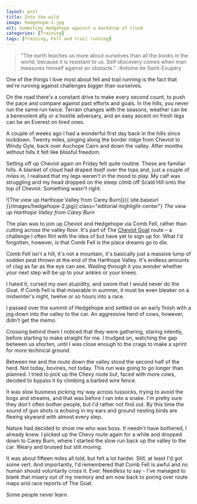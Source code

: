 ```yaml
---
layout: post
title: Into the wild
image: hedgehope-1.jpg
alt: Summiting Hedgehope against a backdrop of cloud
categories: [Training]
tags: [Training, Fell and trail running]
---
```


>"The earth teaches us more about ourselves than all the books in the world, because it is resistant to us. Self-discovery comes when man measures himself against an obstacle."
>-Antoine de Saint-Exupéry

One of the things I love most about fell and trail running is the fact that we're running against challenges bigger than ourselves. 

On the road there's a constant drive to make every second count, to push the pace and compare against past efforts and goals. In the hills, you never run the same run twice. Terrain changes with the seasons, weather can be a benevolent ally or a hostile adversary, and an easy ascent on fresh legs can be an Everest on tired ones.

A couple of weeks ago I had a wonderful first day back in the hills since lockdown. Twenty miles, pinging along the border ridge from Cheviot to Windy Gyle, back over Auchope Cairn and down the valley. After months without hills it felt like blissful freedom. 

Setting off up Cheviot again on Friday felt quite routine. These are familiar hills. A blanket of cloud had draped itself over the tops and, just a couple of miles in, I realised that my legs weren't in the mood to play. My calf was struggling and my head dropped on the steep climb off Scald Hill onto the top of Cheviot. Something wasn't right.

![The view up Harthope Valley from Carey Burn]({{ site.baseurl }}/images/hedgehope-2.jpg){:class="editorial-highlight-center"} *The view up Harthope Valley from Carey Burn*

The plan was to join up Cheviot and Hedgehope via Comb Fell, rather than cutting across the valley floor. It's part of The [Cheviot Goat](https://cheviotgoat.com/) route – a challenge I often flirt with the idea of but have yet to sign up for. What I'd forgotten, however, is that Comb Fell is the place dreams go to die.

Comb Fell isn't a hill, it's not a mountain, it's basically just a massive lump of sodden peat thrown at the end of the Harthope Valley. It's endless amounts of clag as far as the eye can see. Wading through it you wonder whether your next step will be up to your ankles or your knees.

I hated it, cursed my own stupidity, and swore that I would never do the Goat. If Comb Fell is that miserable in summer, it must be even bleaker on a midwinter's night, twelve or so hours into a race.

I passed over the summit of Hedgehope and settled on an early finish with a jog down into the valley to the car. An aggressive herd of cows, however, didn't get the memo.

Crossing behind them I noticed that they were gathering, staring intently, before starting to make straight for me. I trudged on, watching the gap between us shorten, until I was close enough to the crags to make a sprint for more technical ground.

Between me and the route down the valley stood the second half of the herd. Not today, bovines, not today. This run was going to go longer than planned. I tried to pick up the Chevy route but, faced with more cows, decided to bypass it by climbing a barbed wire fence.

It was slow business picking my way across tussocks, trying to avoid the bogs and streams, and that was before I ran into a snake. I'm pretty sure they don't often bother people, but I'd rather not find out. By this time the sound of gun shots is echoing in my ears and ground nesting birds are fleeing skyward with almost every step.

Nature had decided to show me who was boss. It needn't have bothered, I already knew. I picked up the Chevy route again for a while and dropped down to Carey Burn, where I started the slow run back up the valley to the car. Weary and bruised but still moving.

It was about fifteen miles all told, but felt a lot harder. Still, at least I'd got some vert. And importantly, I'd remembered that Comb Fell is awful and no human should voluntarily cross it. Ever. Needless to say - I've managed to blank that misery out of my memory and am now back to poring over route maps and race reports of The Goat.

Some people never learn.
